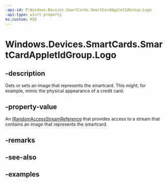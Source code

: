 ```yaml
---
-api-id: P:Windows.Devices.SmartCards.SmartCardAppletIdGroup.Logo
-api-type: winrt property
ms.custom: RS5
---
```


<!-- Property syntax.
public IRandomAccessStreamReference Logo { get;  set; }
-->

# Windows.Devices.SmartCards.SmartCardAppletIdGroup.Logo

## -description
Gets or sets an image that represents the smartcard. This might, for example, mimic the physical appearance of a credit card.

## -property-value
An [IRandomAccessStreamReference](/uwp/api/windows.storage.streams.irandomaccessstreamreference) that provides access to a stream that contains an image that represents the smartcard.

## -remarks

## -see-also

## -examples

